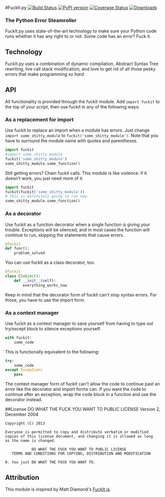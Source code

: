 #FuckIt.py
[![Build Status](https://travis-ci.org/ajalt/fuckitpy.png)](https://travis-ci.org/ajalt/fuckitpy)
[![PyPI version](https://badge.fury.io/py/fuckit.png)](http://badge.fury.io/py/fuckit)
[![Coverage Status](https://raw.github.com/gittip/shields.io/master/static/coveralls/coveralls_100.png)](https://coveralls.io/r/ajalt/fuckitpy?branch=master)
[![Downloads](https://pypip.in/d/nose/badge.png)](https://pypi.python.org/pypi/fuckit)

### The Python Error Steamroller
FuckIt.py uses state-of-the-art technology to make sure your Python code runs
whether it has any right to or not. Some code has an error? Fuck it.

## Technology
FuckIt.py uses a combination of dynamic compilation, Abstract Syntax Tree rewriting, live call stack modification, and love to get rid of all those pesky errors that make programming _so hard_.

## API
All functionality is provided through the fuckit module. Add `import fuckit` to the top of your script, then use fuckit in any of the following ways:
 
### As a replacement for import
Use fuckit to replace an import when a module has errors. 
Just change `import some_shitty_module` to `fuckit('some_shitty_module')`. Note that you have to surround the module name with quotes and parentheses. 

```python
import fuckit
#import some_shitty_module
fuckit('some_shitty_module')
some_shitty_module.some_function()
```

Still getting errors? Chain fuckit calls. This module is like violence: if it doesn't work, you just need more of it.

```python
import fuckit
fuckit(fuckit('some_shitty_module'))
# This is definitely going to run now.
some_shitty_module.some_function()
```

### As a decorator
Use fuckit as a function decorator when a single function is giving your trouble. Exceptions will be silenced, and in most cases the function will continue to run, skipping the statements that cause errors.

```python
@fuckit
def func():
    problem_solved  
```

You can use fuckit as a class decorator, too.

```python
@fuckit
class C(object):
    def __init__(self):
        everything_works_now
```

Keep in mind that the decorator form of fuckit can't stop syntax errors. For those, you have to use the import form. 

### As a context manager
Use fuckit as a context manager to save yourself from having to type out try/except block to silence exceptions yourself.

```python
with fuckit:
    some_code
```

This is functionally equivalent to the following:

```python
try:
    some_code
except Exception:
    pass
```

The context manager form of fuckit can't allow the code to continue past an error like the decorator and import forms can. If you want the code to continue after an exception, wrap the code block in a function and use the decorator instead.



##License
                DO WHAT THE FUCK YOU WANT TO PUBLIC LICENSE
                       Version 2, December 2004

	Copyright (C) 2013
	
	Everyone is permitted to copy and distribute verbatim or modified
	copies of this license document, and changing it is allowed as long
	as the name is changed.

                DO WHAT THE FUCK YOU WANT TO PUBLIC LICENSE
       TERMS AND CONDITIONS FOR COPYING, DISTRIBUTION AND MODIFICATION

 	0. You just DO WHAT THE FUCK YOU WANT TO.
 
## Attribution

This module is inspired by Matt Diamond's [FuckIt.js](https://github.com/mattdiamond/fuckitjs).
